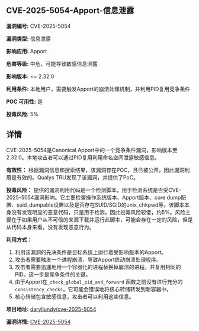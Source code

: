 ## CVE-2025-5054-Apport-信息泄露

**漏洞编号:** CVE-2025-5054

**漏洞类型:** 信息泄露

**影响应用:** Apport

**危害等级:** 中危，可能导致敏感信息泄露

**影响版本:** <= 2.32.0

**利用条件:** 本地用户，需要触发Apport的崩溃处理机制，并利用PID复用竞争条件

**POC 可用性:** 是

**投毒风险:** 5%

## 详情

CVE-2025-5054是Canonical Apport中的一个竞争条件漏洞，影响版本至2.32.0。本地攻击者可以通过PID复用利用命名空间泄露敏感信息。

**有效性：**
根据漏洞信息和搜索结果，该漏洞存在POC，且已被公开，因此漏洞利用是有效的。Qualys TRU发现了该漏洞，并提供了PoC。

**投毒风险：**
提供的漏洞利用代码是一个检测脚本，用于检测系统是否受CVE-2025-5054漏洞影响。它主要检查操作系统版本、Apport版本、core dump配置、suid_dumpable设置以及是否存在SUID/SGID的unix_chkpwd等。该脚本本身没有发现明显的恶意代码，只是用于检测，因此投毒风险较低，约5%。风险主要在于如果用户从不可信的来源下载并运行此脚本，可能会存在一定的风险，但是从代码本身来看，没有发现恶意行为。

**利用方式：**
1.  利用该漏洞的先决条件是目标系统上运行着受影响版本的Apport。
2.  攻击者需要触发一个进程崩溃，导致Apport启动崩溃处理程序。
3.  攻击者需要迅速地用一个容器化的进程替换掉崩溃的进程，并复用相同的PID。这一步是竞争条件的关键。
4.  由于Apport在`_check_global_pid_and_forward` 函数之前没有进行充分的`consistency_checks`，它可能会错误地将核心转储转发到新容器中。
5.  核心转储包含敏感信息，攻击者可以利用这些信息。

**项目地址:** [daryllundy/cve-2025-5054](https://github.com/daryllundy/cve-2025-5054)

**漏洞详情:** [CVE-2025-5054](https://nvd.nist.gov/vuln/detail/CVE-2025-5054)